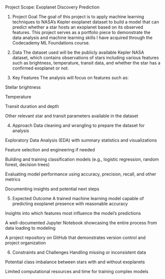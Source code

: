 Project Scope: Exoplanet Discovery Prediction
1. Project Goal
The goal of this project is to apply machine learning techniques to NASA’s Kepler exoplanet dataset to build a model that can predict whether a star hosts an exoplanet based on its observed features. This project serves as a portfolio piece to demonstrate the data analysis and machine learning skills I have acquired through the Codecademy ML Foundations course.

2. Data
The dataset used will be the publicly available Kepler NASA dataset, which contains observations of stars including various features such as brightness, temperature, transit data, and whether the star has a confirmed exoplanet or not.

3. Key Features
The analysis will focus on features such as:

Stellar brightness

Temperature

Transit duration and depth

Other relevant star and transit parameters available in the dataset

4. Approach
Data cleaning and wrangling to prepare the dataset for analysis

Exploratory Data Analysis (EDA) with summary statistics and visualizations

Feature selection and engineering if needed

Building and training classification models (e.g., logistic regression, random forest, decision trees)

Evaluating model performance using accuracy, precision, recall, and other metrics

Documenting insights and potential next steps

5. Expected Outcome
A trained machine learning model capable of predicting exoplanet presence with reasonable accuracy

Insights into which features most influence the model’s predictions

A well-documented Jupyter Notebook showcasing the entire process from data loading to modeling

A project repository on GitHub that demonstrates version control and project organization

6. Constraints and Challenges
Handling missing or inconsistent data

Potential class imbalance between stars with and without exoplanets

Limited computational resources and time for training complex models